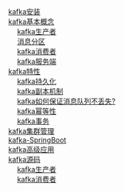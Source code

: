 

[kafka安装](/docs/microService/mq/kafka/kafkaInstall.md)  
[kafka基本概念](/docs/microService/mq/kafka/kafkaConcepts.md)  
&emsp; [kafka生产者](/docs/microService/mq/kafka/kafkaProducerUse.md)  
&emsp; [消息分区](/docs/microService/mq/kafka/topic.md)  
&emsp; [kafka消费者](/docs/microService/mq/kafka/kafkaConsumerUse.md)  
&emsp; [kafka服务端](/docs/microService/mq/kafka/kafkaServer.md)  
[kafka特性](/docs/microService/mq/kafka/kafkaCharacteristic.md)  
&emsp; [kafka持久化](/docs/microService/mq/kafka/kafkaPersistence.md)  
&emsp; [kafka副本机制](/docs/microService/mq/kafka/kafkaReplica.md)  
&emsp; [kafka如何保证消息队列不丢失?](/docs/microService/mq/kafka/kafkaReliability.md)  
&emsp; [kafka幂等性](/docs/microService/mq/kafka/kafkaIdempotent.md)  
&emsp; [kafka事务](/docs/microService/mq/kafka/kafkaTraction.md)  
[kafka集群管理](/docs/microService/mq/kafka/kafkaUse.md)  
[kafka-SpringBoot](/docs/microService/mq/kafka/kafkaSpringBoot.md)  
[kafka高级应用](/docs/microService/mq/kafka/advanced.md)  
[kafka源码](/docs/microService/mq/kafka/kafkaSource.md)  
&emsp; [kafka生产者](/docs/microService/mq/kafka/kafkaProducer.md)  
&emsp; [kafka消费者](/docs/microService/mq/kafka/kafkaConsumer.md)  

<!-- 
Kafka为什么这么快？
https://www.linkflowtech.com/3392.html
kafka为什么用TCP/IP
https://blog.csdn.net/qq_37865420/article/details/108323695
-->


<!-- 
★★★★★kafka重试
你可能用错了 kafka 的重试机制
https://hiddenpps.blog.csdn.net/article/details/114267171
kafka重试机制解读
https://blog.csdn.net/feelwing1314/article/details/81206506?utm_term=kafka%E9%87%8D%E5%8F%91%E6%9C%BA%E5%88%B6&utm_medium=distribute.pc_aggpage_search_result.none-task-blog-2~all~sobaiduweb~default-0-81206506&spm=3001.4430

Kafka消息中间件内核源码课程 
https://mp.weixin.qq.com/s/yvGIikIlM0ErZ_ZYBZrJXg


Kafka 面试大全
https://mp.weixin.qq.com/s/jsDCHSHOHOUEMErglWQkZg
-->
